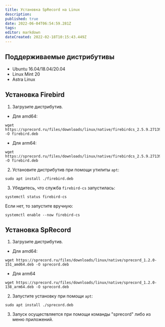 ```yaml
---
title: Установка SpRecord на Linux
description: 
published: true
date: 2022-06-04T06:54:59.281Z
tags: 
editor: markdown
dateCreated: 2022-02-18T10:15:43.449Z
---
```


## Поддерживаемые дистрибутивы
- Ubuntu 16.04/18.04/20.04
- Linux Mint 20
- Astra Linux

## Установка Firebird
1. Загрузите дистрибутив.
- Для amd64:
```
wget https://sprecord.ru/files/downloads/linux/native/firebirdcs_2.5.9.27139_amd64.deb -O firebird.deb
```
- Для arm64:
```
wget https://sprecord.ru/files/downloads/linux/native/firebirdcs_2.5.9.27139_arm64.deb -O firebird.deb
```

2. Установите дистрибутив при помощи утилиты `apt`:
```
sudo apt install ./firebird.deb
```

3. Убедитесь, что служба `firebird-cs` запустилась:
```
systemctl status firebird-cs
```
Если нет, то запустите вручную:
```
systemctl enable --now firebird-cs
```

## Установка SpRecord
1. Загрузите дистрибутив.
- Для amd64:
```
wget https://sprecord.ru/files/downloads/linux/native/sprecord_1.2.0-151_amd64.deb -O sprecord.deb
```
- Для arm64
```
wget https://sprecord.ru/files/downloads/linux/native/sprecord_1.2.0-138_arm64.deb -O sprecord.deb
```

2. Запустите установку при помощи `apt`:
```
sudo apt install ./sprecord.deb
````

3. Запуск осуществляется при помощи команды "sprecord" либо из меню приложений.
